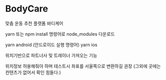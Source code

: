 # BodyCare

맞춤 운동 추천 플랫폼 바디케어

yarn 또는 npm install 명령어로 node_modules 다운로드

yarn android (안드로이드 실행 명령어)
yarn ios

위치기반으로 파트너사 및 트레이너 가져오는 기능

위치정보 허용해줘야 하며 테스트시 좌표를 서울쪽으로 변환하길 권장 (그외에 곳에는 컨텐츠가 없어서 확인 힘들다.)
